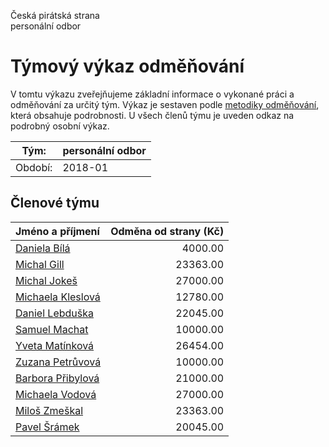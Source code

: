 Česká pirátská strana  
personální odbor

Týmový výkaz odměňování
===========================

V tomtu výkazu zveřejňujeme základní informace o vykonané práci a odměňování
za určitý tým. Výkaz je sestaven podle [metodiky odměňování][metodika],
která obsahuje podrobnosti. U všech členů týmu je uveden odkaz na podrobný osobní výkaz.

Tým:                     | personální odbor
-----------------------  | --------------------
Období:                  | 2018-01

Členové týmu
--------------

| Jméno a příjmení                        |   Odměna od strany (Kč) |
|:----------------------------------------|------------------------:|
| [Daniela Bílá](daniela-bila/)           |                 4000.00 |
| [Michal Gill](michal-gill/)             |                23363.00 |
| [Michal Jokeš](michal-jokes/)           |                27000.00 |
| [Michaela Kleslová](michaela-kleslova/) |                12780.00 |
| [Daniel Lebduška](daniel-lebduska/)     |                22045.00 |
| [Samuel Machat](samuel-machat/)         |                10000.00 |
| [Yveta Matínková](yveta-matinkova/)     |                26454.00 |
| [Zuzana Petrůvová](zuzana-petruvova/)   |                10000.00 |
| [Barbora Přibylová](barbora-pribylova/) |                21000.00 |
| [Michaela Vodová](michaela-vodova/)     |                27000.00 |
| [Miloš Zmeškal](milos-zmeskal/)         |                23363.00 |
| [Pavel Šrámek](pavel-sramek/)           |                20045.00 |


[metodika]: https://redmine.pirati.cz/projects/po/wiki/Odmenovani

